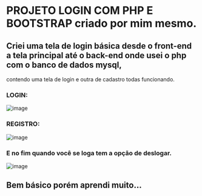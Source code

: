 # PROJETO LOGIN COM PHP E BOOTSTRAP criado por mim mesmo.

## Criei uma tela de login básica desde o front-end a tela principal até o back-end onde usei o php com o banco de dados mysql, 
contendo uma tela de login e outra de cadastro todas funcionando.

### LOGIN:
![image](https://user-images.githubusercontent.com/75913301/138572190-3c432a44-1f5a-4472-ba67-9941efeccda2.png)

### REGISTRO:
![image](https://user-images.githubusercontent.com/75913301/138572184-a40ab1e7-c6a1-4d4f-9213-dd742441a877.png)

### E no fim quando você se loga tem a opção de deslogar. 

![image](https://user-images.githubusercontent.com/75913301/138572236-46d8c838-054b-4943-93dc-a532c605ab26.png)

## Bem básico porém aprendi muito...
